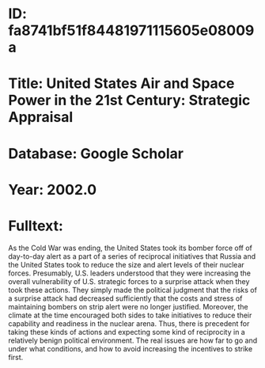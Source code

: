 # ID: fa8741bf51f84481971115605e08009a
# Title: United States Air and Space Power in the 21st Century: Strategic Appraisal
# Database: Google Scholar
# Year: 2002.0
# Fulltext:
As the Cold War was ending, the United States took its bomber force off of day-to-day alert as a part of a series of reciprocal initiatives that Russia and the United States took to reduce the size and alert levels of their nuclear forces.
Presumably, U.S. leaders understood that they were increasing the overall vulnerability of U.S. strategic forces to a surprise attack when they took these actions.
They simply made the political judgment that the risks of a surprise attack had decreased sufficiently that the costs and stress of maintaining bombers on strip alert were no longer justified.
Moreover, the climate at the time encouraged both sides to take initiatives to reduce their capability and readiness in the nuclear arena.
Thus, there is precedent for taking these kinds of actions and expecting some kind of reciprocity in a relatively benign political environment.
The real issues are how far to go and under what conditions, and how to avoid increasing the incentives to strike first.